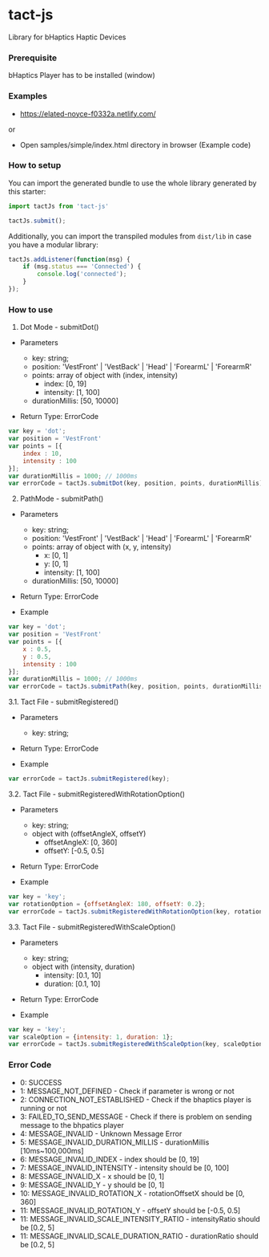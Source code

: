 # tact-js
Library for bHaptics Haptic Devices

### Prerequisite
bHaptics Player has to be installed (window)


### Examples
* https://elated-noyce-f0332a.netlify.com/

or 

* Open samples/simple/index.html directory in browser (Example code)


### How to setup

You can import the generated bundle to use the whole library generated by this starter:

```javascript
import tactJs from 'tact-js'

tactJs.submit();
```

Additionally, you can import the transpiled modules from `dist/lib` in case you have a modular library:

```javascript
tactJs.addListener(function(msg) {
    if (msg.status === 'Connected') {
        console.log('connected');
    }
});
```


### How to use
1. Dot Mode - submitDot()

* Parameters
  * key: string;
  * position: 'VestFront' | 'VestBack' | 'Head' | 'ForearmL' | 'ForearmR'
  * points: array of object with (index, intensity)
      * index: [0, 19]
      * intensity: [1, 100] 
  * durationMillis: [50, 10000]

* Return Type: ErrorCode

```javascript
var key = 'dot';
var position = 'VestFront'
var points = [{
    index : 10,
    intensity : 100
}];
var durationMillis = 1000; // 1000ms
var errorCode = tactJs.submitDot(key, position, points, durationMillis);
```

2. PathMode - submitPath()

* Parameters
  * key: string;
  * position: 'VestFront' | 'VestBack' | 'Head' | 'ForearmL' | 'ForearmR'
  * points: array of object with (x, y, intensity)
      * x: [0, 1]
      * y: [0, 1]
      * intensity: [1, 100] 
  * durationMillis: [50, 10000]
  
* Return Type: ErrorCode
  
* Example
```javascript
var key = 'dot';
var position = 'VestFront'
var points = [{
    x : 0.5,
    y : 0.5,
    intensity : 100
}];
var durationMillis = 1000; // 1000ms
var errorCode = tactJs.submitPath(key, position, points, durationMillis);
```


3.1. Tact File - submitRegistered()

* Parameters
  * key: string;
  
* Return Type: ErrorCode

* Example
```javascript
var errorCode = tactJs.submitRegistered(key);
```

3.2. Tact File - submitRegisteredWithRotationOption()

* Parameters
  * key: string;
  * object with (offsetAngleX, offsetY)
     * offsetAngleX: [0, 360]
     * offsetY: [-0.5, 0.5]
 
* Return Type: ErrorCode
 
* Example
```javascript
var key = 'key';
var rotationOption = {offsetAngleX: 180, offsetY: 0.2};
var errorCode = tactJs.submitRegisteredWithRotationOption(key, rotationOption);
```

3.3. Tact File - submitRegisteredWithScaleOption()
* Parameters
  * key: string;
  * object with (intensity, duration)
     * intensity: [0.1, 10]
     * duration: [0.1, 10]
 
* Return Type: ErrorCode
 
* Example
```javascript
var key = 'key';
var scaleOption = {intensity: 1, duration: 1};
var errorCode = tactJs.submitRegisteredWithScaleOption(key, scaleOption);
```

### Error Code
* 0: SUCCESS
* 1: MESSAGE_NOT_DEFINED - Check if parameter is wrong or not 
* 2: CONNECTION_NOT_ESTABLISHED - Check if the bhaptics player is running or not
* 3: FAILED_TO_SEND_MESSAGE - Check if there is problem on sending message to the bhpatics player
* 4: MESSAGE_INVALID - Unknown Message Error
* 5: MESSAGE_INVALID_DURATION_MILLIS - durationMillis [10ms~100,000ms]
* 6: MESSAGE_INVALID_INDEX - index should be [0, 19]
* 7: MESSAGE_INVALID_INTENSITY - intensity should be [0, 100]
* 8: MESSAGE_INVALID_X -  x should be [0, 1]
* 9: MESSAGE_INVALID_Y - y should be [0, 1]
* 10: MESSAGE_INVALID_ROTATION_X - rotationOffsetX should be [0, 360]
* 11: MESSAGE_INVALID_ROTATION_Y - offsetY should be [-0.5, 0.5]
* 11: MESSAGE_INVALID_SCALE_INTENSITY_RATIO - intensityRatio should be [0.2, 5]
* 11: MESSAGE_INVALID_SCALE_DURATION_RATIO - durationRatio should be [0.2, 5]
